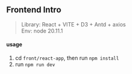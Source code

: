 ## Frontend Intro
> Library: React + VITE + D3 + Antd + axios <br>
Env: node 20.11.1


#### usage
1. cd `front/react-app`, then run `npm install`
2. run `npm run dev`